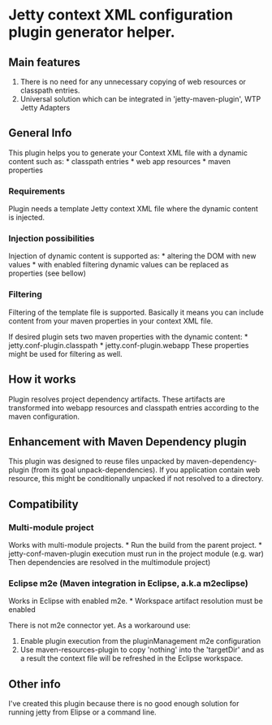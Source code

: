 Jetty context XML configuration plugin generator helper.
=======================		

Main features
-------------
1. There is no need for any unnecessary copying of web resources or classpath entries.
2. Universal solution which can be integrated in 'jetty-maven-plugin', WTP Jetty Adapters


General Info
------------
		
This plugin helps you to generate your Context XML file with a dynamic content such as:
	* classpath entries
	* web app resources
	* maven properties

### Requirements
Plugin needs a template Jetty context XML file where the dynamic content is injected.

### Injection possibilities
Injection of dynamic content is supported as:
	* altering the DOM with new values
	* with enabled filtering dynamic values can be replaced as properties (see bellow)

### Filtering
Filtering of the template file is supported. 
Basically it means you can include content from your maven properties in your context XML file.

If desired plugin sets two maven properties with the dynamic content:
	* jetty.conf-plugin.classpath
	* jetty.conf-plugin.webapp
These properties might be used for filtering as well.


How it works
------------

Plugin resolves project dependency artifacts. 
These artifacts are transformed into webapp resources and classpath entries according to the maven configuration.


Enhancement with Maven Dependency plugin
----------------------------------------

This plugin was designed to reuse files unpacked by maven-dependency-plugin (from its goal unpack-dependencies).
If you application contain web resource, this might be conditionally unpacked if not resolved to a directory.
 

Compatibility
-------------

### Multi-module project
Works with multi-module projects. 
	* Run the build from the parent project.
	* jetty-conf-maven-plugin execution must run in the project module (e.g. war)
	Then dependencies are resolved in the multimodule project)

### Eclipse m2e (Maven integration in Eclipse, a.k.a m2eclipse)
Works in Eclipse with enabled m2e.
	* Workspace artifact resolution must be enabled

There is not m2e connector yet. As a workaround use:
1. Enable plugin execution from the pluginManagement m2e configuration
2. Use maven-resources-plugin to copy 'nothing' into the 'targetDir' and as a result the context file will be refreshed in the Eclipse workspace.


Other info
----------

I've created this plugin because there is no good enough solution for running jetty from Elipse or a command line.